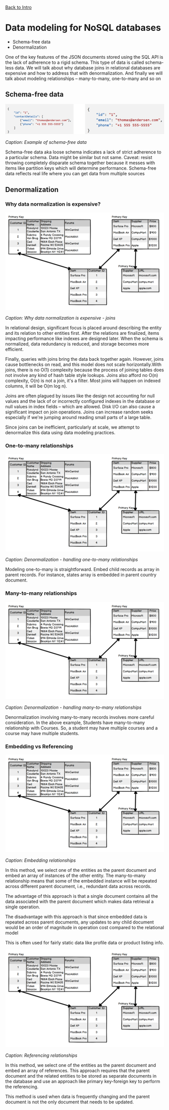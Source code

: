 [Back to Intro](intro.md)

# Data modeling for NoSQL databases

- Schema-free data
- Denormalization

One of the key features of the JSON documents stored using the SQL API is the lack of adherence to a rigid schema. This type of data is called schema-less data. 
We will talk about why database joins in relational databases are expensive and how to address that with denormalization.
And finally we will talk about modeling relationships – many-to-many, one-to-many and so on

## Schema-free data

![Example of schema-free data](/img/schema-free.png)

*Caption: Example of schema-free data*

Schema-free data aka loose schema indicates a lack of strict adherence to a particular schema. Data might be similar but not same. Caveat: resist throwing completely disparate schema together because it messes with items like partition keys which will determine performance. Schema-free data reflects real life where you can get data from multiple sources

## Denormalization

### Why data normalization is expensive?

![Why data normalization is expensive - joins](/img/denormalization-normalization.png)

*Caption: Why data normalization is expensive - joins*

In relational design, significant focus is placed around describing the entity and its relation to other entities first. After the relations are finalized, items impacting performance like indexes are designed later. When the schema is normalized, data redundancy is reduced, and storage becomes more efficient.

Finally, queries with joins bring the data back together again. However, joins cause bottlenecks on read, and this model does not scale horizontally.With joins, there is no O(1) complexity because the process of joining tables does not involve any kind of hash table style lookups. Joins also afford no O(n) complexity, O(n) is not a join, it's a filter. Most joins will happen on indexed columns, it will be O(m log n).

Joins are often plagued by issues like the design not accounting for null values and the lack of or incorrectly configured indexes in the database or null values in index fields – which are allowed. Disk I/O can also cause a significant impact on join operations. Joins can increase random seeks especially if we're jumping around reading small parts of a large table.

Since joins can be inefficient, particularly at scale, we attempt to denormalize this data using data modeling practices.

### One-to-many relationships

![Denormalization - handling one-to-many relationships](/img/denormalization-normalization.png)

*Caption: Denormalization - handling one-to-many relationships*

Modeling one-to-many is straightforward. Embed child records as array in parent records. For instance, states array is embedded in parent country document.

### Many-to-many relationships

![Denormalization - handling many-to-many relationships](/img/denormalization-normalization.png)

*Caption: Denormalization - handling many-to-many relationships*

Denormalization involving many-to-many records involves more careful consideration. In the above example, Students have many-to-many relationship with Courses. So, a student may have multiple courses and a course may have multiple students.

### Embedding vs Referencing

![Embedding relationships](/img/denormalization-normalization.png)

*Caption: Embedding relationships*

In this method, we select one of the entities as the parent document and embed an array of instances of the other entity. The many-to-many relationship means that some of the embedded instance will be repeated across different parent document, i.e., redundant data across records.

The advantage of this approach is that a single document contains all the data associated with the parent document which makes data retrieval a single operation.

The disadvantage with this approach is that since embedded data is repeated across parent documents, any updates to any child document would be an order of magnitude in operation cost compared to the relational model

This is often used for fairly static data like profile data or product listing info.

![Referencing relationships](/img/denormalization-normalization.png)

*Caption: Referencing relationships*

In this method, we select one of the entities as the parent document and embed an array of references. This approach requires that the parent document and the related entities to be stored as separate documents in the database and use an approach like primary key-foreign key to perform the referencing.

This method is used when data is frequently changing and the parent document is not the only document that needs to be updated.